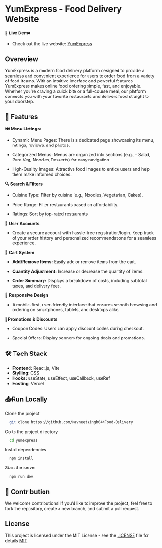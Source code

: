 
# YumExpress - Food Delivery Website

#### 🚀 Live Demo
- Check out the live website: [YumExpress](https://yumexpress-delivery.onrender.com)




## Overeview
YumExpress is a modern food delivery platform designed to provide a seamless and convenient experience for users to order food from a variety of food Iteams. With an intuitive interface and powerful features, YumExpress makes online food ordering simple, fast, and enjoyable. Whether you're craving a quick bite or a full-course meal, our platform connects you with your favorite restaurants and delivers food straight to your doorstep.
## 📌 Features


**🍽️  Menu Listings:**
- Dynamic Menu Pages: There is s dedicated page showcasing its menu, ratings, reviews, and photos.

- Categorized Menus: Menus are organized into sections (e.g., - Salad, Pure Veg, Noodles,Desserts) for easy navigation.

- High-Quality Images: Attractive food images to entice users and help them make informed choices.


**🔍 Search & Filters**

- Cuisine Type: Filter by cuisine (e.g., Noodles, Vegetarian, Cakes).

- Price Range: Filter restaurants based on affordability.

- Ratings: Sort by top-rated restaurants.

**👤 User Accounts**

- Create a secure account with hassle-free registration/login. Keep track of your order history and personalized recommendations for a seamless experience.

**🛒 Cart System**


- **Add/Remove Items:** Easily add or remove items from the cart.

- **Quantity Adjustment:** Increase or decrease the quantity of items.


- **Order Summary:** Displays a breakdown of costs, including subtotal, taxes, and delivery fees.

**📱 Responsive Design**

- A mobile-first, user-friendly interface that ensures smooth browsing and ordering on smartphones, tablets, and desktops alike.

**🎉Promotions & Discounts**

- Coupon Codes: Users can apply discount codes during checkout.

- Special Offers: Display banners for ongoing deals and promotions.


## 🛠️ Tech Stack

- **Frontend:** React.js, Vite
- **Stylling:** CSS
- **Hooks:** useState, useEffect, useCallback, useRef
- **Hosting:** Vercel 


## 📥Run Locally

Clone the project

```bash
  git clone https://github.com/Navneetsingh04/Food-Delivery
```

Go to the project directory

```bash
  cd yumexpress
```

Install dependencies

```bash
  npm install
```

Start the server

```bash
  npm run dev
```


## 🤝 Contribution

We welcome contributions! If you’d like to improve the project, feel free to fork the repository, create a new branch, and submit a pull request.
## License

This project is licensed under the MIT License - see the [LICENSE](LICENSE) file for details [MIT](https://github.com/Navneetsingh04/Food-Delivery-Website/blob/main/LICENSE)
